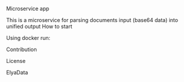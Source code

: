 Microservice app

This is a microservice for parsing documents input  (base64 data) into unified output
How to start

Using docker run:


Contribution

License

ElyaData